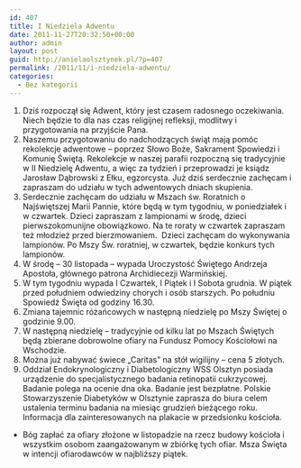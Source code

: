 ```yaml
---
id: 407
title: I Niedziela Adwentu
date: 2011-11-27T20:32:50+00:00
author: admin
layout: post
guid: http://anielaolsztynek.pl/?p=407
permalink: /2011/11/i-niedziela-adwentu/
categories:
  - Bez kategorii
---
```

  1. Dziś rozpoczął się Adwent, który jest czasem radosnego oczekiwania. Niech będzie to dla nas czas religijnej refleksji, modlitwy i przygotowania na przyjście Pana.
  2. Naszemu przygotowaniu do nadchodzących świąt mają pomóc rekolekcje adwentowe &#8211; poprzez Słowo Boże, Sakrament Spowiedzi i Komunię Świętą. Rekolekcje w naszej parafii rozpoczną się tradycyjnie w II Niedzielę Adwentu, a więc za tydzień i przeprowadzi je ksiądz Jarosław Dąbrowski z Ełku, egzorcysta. Już dziś serdecznie zachęcam i zapraszam do udziału w tych adwentowych dniach skupienia.
  3. Serdecznie zachęcam do udziału w Mszach św. Roratnich o Najświętszej Marii Pannie, które będą w tym tygodniu, w poniedziałek i w czwartek. Dzieci zapraszam z lampionami w środę, dzieci pierwszokomunijne obowiązkowo. Na te roraty w czwartek zapraszam też młodzież przed bierzmowaniem.  Dzieci zachęcam do wykonywania lampionów. Po Mszy Św. roratniej, w czwartek, będzie konkurs tych lampionów.
  4. W środę &#8211; 30 listopada &#8211; wypada Uroczystość Świętego Andrzeja Apostoła, głównego patrona Archidiecezji Warmińskiej.
  5. W tym tygodniu wypada I Czwartek, I Piątek i I Sobota grudnia. W piątek przed południem odwiedziny chorych i osób starszych. Po południu Spowiedź Święta od godziny 16.30.
  6. Zmiana tajemnic różańcowych w następną niedzielę po Mszy Świętej o godzinie 9.00.
  7. W następną niedzielę &#8211; tradycyjnie od kilku lat po Mszach Świętych będą zbierane dobrowolne ofiary na Fundusz Pomocy Kościołowi na Wschodzie.
  8. Można już nabywać świece &#8222;Caritas&#8221; na stół wigilijny &#8211; cena 5 złotych.
  9. Oddział Endokrynologiczny i Diabetologiczny WSS Olsztyn posiada urządzenie do specjalistycznego badania retinopatii cukrzycowej. Badanie polega na ocenie dna oka. Badanie jest bezpłatne. Polskie Stowarzyszenie Diabetyków w Olsztynie zaprasza do biura celem ustalenia terminu badania na miesiąc grudzień bieżącego roku. Informacja dla zainteresowanych na plakacie w przedsionku kościoła.

<span style="line-height: 24px;"></p> 

<ul>
  <li>
    Bóg zapłać za ofiary złożone w listopadzie na rzecz budowy kościoła i wszystkim osobom zaangażowanym w zbiórkę tych ofiar. Msza Święta w intencji ofiarodawców w najbliższy piątek.
  </li>
</ul>

<p>
  </span>
</p>

<ol>
</ol>
